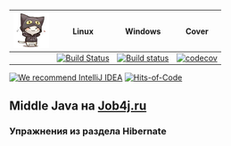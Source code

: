 | <img src="/logo.png" width="64px" height="64px"/> | Linux                                                                                                                                 | Windows                                                                                                                                                             | Cover                                                                                                                                 |
|---------------------------------------------------|---------------------------------------------------------------------------------------------------------------------------------------|---------------------------------------------------------------------------------------------------------------------------------------------------------------------|---------------------------------------------------------------------------------------------------------------------------------------|
|                                                   | [![Build Status](https://app.travis-ci.com/mi1qw/job4j_hibernate.svg?branch=master)](https://app.travis-ci.com/mi1qw/job4j_hibernate) | [![Build status](https://ci.appveyor.com/api/projects/status/v8bxtt2yanmwsun3/branch/master?svg=true)](https://ci.appveyor.com/project/mi1qw/tracker/branch/master) | [![codecov](https://codecov.io/gh/mi1qw/tracker/branch/master/graph/badge.svg?token=BG9TMU8JJU)](https://codecov.io/gh/mi1qw/tracker) |

[![We recommend IntelliJ IDEA](https://www.elegantobjects.org/intellij-idea.svg)](https://www.jetbrains.com/idea/)
[![Hits-of-Code](https://hitsofcode.com/github/mi1qw/job4j_hibernate)](https://hitsofcode.com/github/mi1qw/job4j_hibernate/view)


## Middle Java на [Job4j.ru](http://Job4j.ru)

### Упражнения из раздела Hibernate
